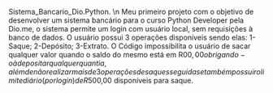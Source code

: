 Sistema_Bancario_Dio.Python. \n
Meu primeiro projeto com o objetivo de desenvolver um sistema bancário para o curso Python Developer pela Dio.me, o sistema permite um login com usuário local, sem requisições à banco de dados. O usuário possui 3 operações disponíveis sendo elas: 1-Saque; 2-Depósito; 3-Extrato.
O Código impossibilita o usuário de sacar qualquer valor quando o saldo do mesmo está em R$00,00 obrigando-o à depositar qualquer quantia, além de não realizar mais de 3 operações de saques seguidas e também possuir o limite diário(por login) de R$500,00 disponíveis para saque. 
